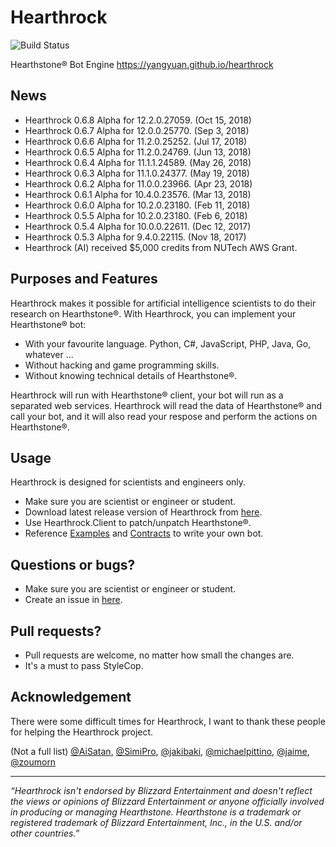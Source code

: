 Hearthrock
==========
![Build Status](https://6941987.visualstudio.com/_apis/public/build/definitions/11759935-74e5-4a06-843f-9794d369a62d/3/badge)

Hearthstone® Bot Engine https://yangyuan.github.io/hearthrock

## News

- Hearthrock 0.6.8 Alpha for 12.2.0.27059. (Oct 15, 2018)
- Hearthrock 0.6.7 Alpha for 12.0.0.25770. (Sep 3, 2018)
- Hearthrock 0.6.6 Alpha for 11.2.0.25252. (Jul 17, 2018)
- Hearthrock 0.6.5 Alpha for 11.2.0.24769. (Jun 13, 2018)
- Hearthrock 0.6.4 Alpha for 11.1.1.24589. (May 26, 2018)
- Hearthrock 0.6.3 Alpha for 11.1.0.24377. (May 19, 2018)
- Hearthrock 0.6.2 Alpha for 11.0.0.23966. (Apr 23, 2018)
- Hearthrock 0.6.1 Alpha for 10.4.0.23576. (Mar 13, 2018)
- Hearthrock 0.6.0 Alpha for 10.2.0.23180. (Feb 11, 2018)
- Hearthrock 0.5.5 Alpha for 10.2.0.23180. (Feb 6, 2018)
- Hearthrock 0.5.4 Alpha for 10.0.0.22611. (Dec 12, 2017)
- Hearthrock 0.5.3 Alpha for 9.4.0.22115. (Nov 18, 2017)
- Hearthrock (AI) received $5,000 credits from NUTech AWS Grant.

## Purposes and Features

Hearthrock makes it possible for artificial intelligence scientists to do their research on Hearthstone®. With Hearthrock, you can implement your Hearthstone® bot:
- With your favourite language. Python, C#, JavaScript, PHP, Java, Go, whatever ...
- Without hacking and game programming skills.
- Without knowing technical details of Hearthstone®.

Hearthrock will run with Hearthstone® client, your bot will run as a separated web services. Hearthrock will read the data of Hearthstone® and call your bot, and it will also read your respose and perform the actions on Hearthstone®.

## Usage

Hearthrock is designed for scientists and engineers only.

- Make sure you are scientist or engineer or student.
- Download latest release version of Hearthrock from [here](../../releases).
- Use Hearthrock.Client to patch/unpatch Hearthstone®.
- Reference [Examples](../../tree/master/examples) and [Contracts](../../tree/master/src/Hearthrock.Contracts) to write your own bot.

## Questions or bugs?

- Make sure you are scientist or engineer or student.
- Create an issue in [here](../../issues).

## Pull requests?

- Pull requests are welcome, no matter how small the changes are.
- It's a must to pass StyleCop.

## Acknowledgement

There were some difficult times for Hearthrock, I want to thank these people for helping the Hearthrock project.

(Not a full list) [@AiSatan](https://github.com/aisatan), [@SimiPro](https://github.com/simipro), [@jakibaki](https://github.com/jakibaki), [@michaelpittino](https://github.com/michaelpittino), [@jaime](https://github.com/jaime), [@zoumorn](https://github.com/zoumorn)

___
*“Hearthrock isn't endorsed by Blizzard Entertainment and doesn't reflect the views or opinions of Blizzard Entertainment or anyone officially involved in producing or managing Hearthstone. Hearthstone is a trademark or registered trademark of Blizzard Entertainment, Inc., in the U.S. and/or other countries.”*
